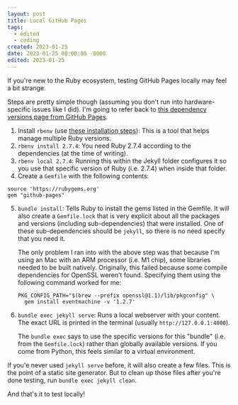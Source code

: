 ```yaml
---
layout: post
title: Local GitHub Pages
tags:
  - edited
  - coding
created: 2023-01-25
date: 2023-01-25 00:00:00 -8000
edited: 2023-01-25
---
```

If you're new to the Ruby ecosystem, testing GitHub Pages locally may feel a bit strange.

Steps are pretty simple though (assuming you don't run into hardware-specific issues like I did). I'm going to refer back to [this dependency versions page from GitHub Pages](https://pages.github.com/versions/).

1. Install `rbenv` (use [these installation steps](https://github.com/rbenv/rbenv#installation)): This is a tool that helps manage multiple Ruby versions.
2. `rbenv install 2.7.4`: You need Ruby 2.7.4 according to the dependencies (at the time of writing).
3. `rbenv local 2.7.4`: Running this within the Jekyll folder configures it so you use that specific version of Ruby (i.e. 2.7.4) when inside that folder.
4. Create a `Gemfile` with the following contents:
```
source 'https://rubygems.org'
gem "github-pages"
```
5. `bundle install`: Tells Ruby to install the gems listed in the Gemfile. It will also create a `Gemfile.lock` that is very explicit about all the packages and versions (including sub-dependencies) that were installed. One of these sub-dependencies should be `jekyll`, so there is no need specify that you need it.

    The only problem I ran into with the above step was that because I'm using an Mac with an ARM processor (i.e. M1 chip), some libraries needed to be built natively. Originally, this failed because some compile dependencies for OpenSSL weren't found. Specifying them using the following command worked for me:
    ```
    PKG_CONFIG_PATH="$(brew --prefix openssl@1.1)/lib/pkgconfig" \
      gem install eventmachine -v '1.2.7'
    ```

6. `bundle exec jekyll serve`: Runs a local webserver with your content. The exact URL is printed in the terminal (usually `http://127.0.0.1:4000`).

    The `bundle exec` says to use the specific versions for this "bundle" (i.e. from the `Gemfile.lock`) rather than globally available versions. If you come from Python, this feels similar to a virtual environment.

If you'e never used `jekyll serve` before, it will also create a few files. This is the point of a static site generator. But to clean up those files after you're done testing, run `bundle exec jekyll clean`.

And that's it to test locally!
